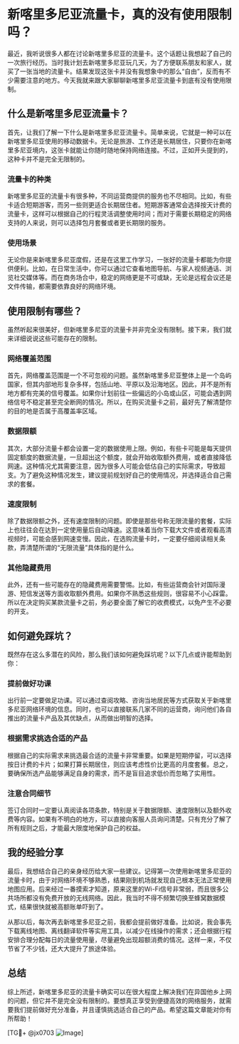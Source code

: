 # 新喀里多尼亚流量卡，真的没有使用限制吗？

最近，我听说很多人都在讨论新喀里多尼亚的流量卡。这个话题让我想起了自己的一次旅行经历。当时我计划去新喀里多尼亚玩几天，为了方便联系朋友和家人，就买了一张当地的流量卡。结果发现这张卡并没有我想象中的那么“自由”，反而有不少需要注意的地方。今天我就来跟大家聊聊新喀里多尼亚流量卡到底有没有使用限制。

## 什么是新喀里多尼亚流量卡？

首先，让我们了解一下什么是新喀里多尼亚流量卡。简单来说，它就是一种可以在新喀里多尼亚使用的移动数据卡。无论是旅游、工作还是长期居住，只要你在新喀里多尼亚境内，这张卡就能让你随时随地保持网络连接。不过，正如开头提到的，这种卡并不是完全无限制的。

### 流量卡的种类

新喀里多尼亚的流量卡有很多种，不同运营商提供的服务也不尽相同。比如，有些卡适合短期游客，而另一些则更适合长期居住者。短期游客通常会选择按天计费的流量卡，这样可以根据自己的行程灵活调整使用时间；而对于需要长期稳定的网络支持的人来说，则可以选择包月套餐或者更长期限的服务。

### 使用场景

无论你是来新喀里多尼亚度假，还是在这里工作学习，一张好的流量卡都能为你提供便利。比如，在日常生活中，你可以通过它查看地图导航、与家人视频通话、浏览社交媒体等。而在商务场合中，稳定的网络更是不可或缺，无论是远程会议还是文件传输，都需要依靠良好的网络环境。

## 使用限制有哪些？

虽然听起来很美好，但新喀里多尼亚的流量卡并非完全没有限制。接下来，我们就来详细说说这些可能存在的限制。

### 网络覆盖范围

首先，网络覆盖范围是一个不可忽视的问题。虽然新喀里多尼亚整体上是一个岛屿国家，但其内部地形复杂多样，包括山地、平原以及沿海地区。因此，并不是所有地方都有完美的信号覆盖。如果你计划前往一些偏远的小岛或山区，可能会遇到网络信号不稳定甚至完全断网的情况。所以，在购买流量卡之前，最好先了解清楚你的目的地是否属于高覆盖率区域。

### 数据限额

其次，大部分流量卡都会设置一定的数据使用上限。例如，有些卡可能是每天提供固定额度的数据流量，一旦超出这个额度，就会开始收取额外费用，或者直接降低网速。这种情况尤其需要注意，因为很多人可能会低估自己的实际需求，导致超支。为了避免这种情况发生，建议提前规划好自己的使用情况，并选择适合自己需求的套餐。

### 速度限制

除了数据限额之外，还有速度限制的问题。即使是那些号称无限流量的套餐，实际上也往往会在达到一定使用量后自动降速。这意味着当你下载大文件或者观看高清视频时，可能会感到网速变慢。因此，在选购流量卡时，一定要仔细阅读相关条款，弄清楚所谓的“无限流量”具体指的是什么。

### 其他隐藏费用

此外，还有一些可能存在的隐藏费用需要警惕。比如，有些运营商会针对国际漫游、短信发送等方面收取额外费用。如果你不熟悉这些规则，很容易不小心踩雷。所以在决定购买某款流量卡之前，务必要全面了解它的收费模式，以免产生不必要的开支。

## 如何避免踩坑？

既然存在这么多潜在的风险，那么我们该如何避免踩坑呢？以下几点或许能帮助到你：

### 提前做好功课

出行前一定要做足功课。可以通过查阅攻略、咨询当地居民等方式获取关于新喀里多尼亚网络环境的信息。同时，也可以直接联系几家不同的运营商，询问他们各自推出的流量卡产品及其优缺点，从而做出明智的选择。

### 根据需求挑选合适的产品

根据自己的实际需求来挑选最合适的流量卡非常重要。如果是短期停留，可以选择按日计费的卡片；如果打算长期居住，则应该考虑性价比更高的月度套餐。总之，要确保所选产品能够满足自身的需求，而不是盲目追求低价而忽略了实用性。

### 注意合同细节

签订合同时一定要认真阅读各项条款，特别是关于数据限额、速度限制以及额外收费等内容。如果有不明白的地方，可以直接向客服人员询问清楚。只有充分了解了所有规则之后，才能最大限度地保护自己的权益。

## 我的经验分享

最后，我想结合自己的亲身经历给大家一些建议。记得第一次使用新喀里多尼亚的流量卡时，由于对网络环境不够熟悉，结果刚到机场就发现自己根本无法正常使用地图应用。后来经过一番摸索才知道，原来这里的Wi-Fi信号非常弱，而且很多公共场所都没有免费开放的无线网络。因此，我当时不得不频繁切换至蜂窝数据模式，结果很快就被高额账单吓到了。

从那以后，每次再去新喀里多尼亚之前，我都会提前做好准备。比如说，我会事先下载离线地图、离线翻译软件等实用工具，以减少在线操作的需求；还会根据行程安排合理分配每日的流量使用量，尽量避免出现超额消费的情况。这样一来，不仅节省了不少钱，还大大提升了旅途体验。

## 总结

综上所述，新喀里多尼亚的流量卡确实可以在很大程度上解决我们在异国他乡上网的问题，但它并不是完全没有限制的。要想真正享受到便捷高效的网络服务，就需要我们提前做好充分准备，并且谨慎挑选适合自己的产品。希望这篇文章能对你有所帮助！

[TG💪+ @jx0703 ![Image](https://github.com/user-attachments/assets/dbca1d08-cadb-493c-b0ec-ad6f7a83f270)]